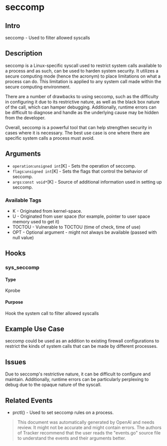 
# seccomp

## Intro
seccomp - Used to filter allowed syscalls

## Description
seccomp is a Linux-specific syscall used to restrict system calls available to a process and as such, can be used to harden system security.
It utilizes a secure computing mode (hence the acronym) to place limitations on what a process can do. This limitation is applied to any system call made within the secure computing environment.

There are a number of drawbacks to using seccomp, such as the difficulty in configuring it due to its restrictive nature, as well as the black box nature of the call, which can hamper debugging. Additionally, runtime errors can be difficult to diagnose and handle as the underlying cause may be hidden from the developer.

Overall, seccomp is a powerful tool that can help strengthen security in cases where it is necessary. The best use case is one where there are specific system calls a process must avoid.

## Arguments
* `operation`:`unsigned int`[K] - Sets the operation of seccomp.
* `flags`:`unsigned int`[K] - Sets the flags that control the behavior of seccomp.
* `args`:`const void*`[K] - Source of additional information used in setting up seccomp.

### Available Tags
* K - Originated from kernel-space.
* U - Originated from user space (for example, pointer to user space memory used to get it)
* TOCTOU - Vulnerable to TOCTOU (time of check, time of use)
* OPT - Optional argument - might not always be available (passed with null value)

## Hooks
### sys_seccomp
#### Type
Kprobe
#### Purpose
Hook the system call to filter allowed syscalls

## Example Use Case
seccomp could be used as an addition to existing firewall configurations to restrict the kinds of system calls that can be made by different processes. 

## Issues
Due to seccomp's restrictive nature, it can be difficult to configure and maintain. Additionally, runtime errors can be particularly perplexing to debug due to the opaque nature of the syscall. 

## Related Events
* prctl() - Used to set seccomp rules on a process.

> This document was automatically generated by OpenAI and needs review. It might
> not be accurate and might contain errors. The authors of Tracker recommend that
> the user reads the "events.go" source file to understand the events and their
> arguments better.
